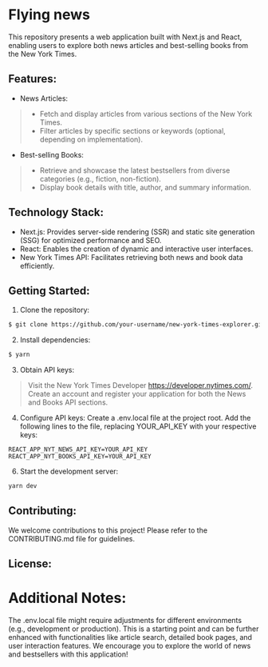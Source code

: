 # Flying news
This repository presents a web application built with Next.js and React, enabling users to explore both news articles and best-selling books from the New York Times.

## Features:

- News Articles:
> * Fetch and display articles from various sections of the New York Times.
> * Filter articles by specific sections or keywords (optional, depending on implementation).
- Best-selling Books:
> * Retrieve and showcase the latest bestsellers from diverse categories (e.g., fiction, non-fiction).
> * Display book details with title, author, and summary information.
## Technology Stack:
- Next.js: Provides server-side rendering (SSR) and static site generation (SSG) for optimized performance and SEO.
- React: Enables the creation of dynamic and interactive user interfaces.
- New York Times API: Facilitates retrieving both news and book data efficiently.

## Getting Started:

1. Clone the repository:
```bash
$ git clone https://github.com/your-username/new-york-times-explorer.git

```
2. Install dependencies:
```bash
$ yarn

```
3. Obtain API keys:
> Visit the New York Times Developer https://developer.nytimes.com/.
> Create an account and register your application for both the News and Books API sections.

4. Configure API keys:
Create a .env.local file at the project root.
Add the following lines to the file, replacing YOUR_API_KEY with your respective keys:

`REACT_APP_NYT_NEWS_API_KEY=YOUR_API_KEY`
`REACT_APP_NYT_BOOKS_API_KEY=YOUR_API_KEY`

6. Start the development server:
```bash
yarn dev

```
## Contributing:

We welcome contributions to this project! Please refer to the CONTRIBUTING.md file for guidelines.

## License:


# Additional Notes:

The .env.local file might require adjustments for different environments (e.g., development or production).
This is a starting point and can be further enhanced with functionalities like article search, detailed book pages, and user interaction features.
We encourage you to explore the world of news and bestsellers with this application!
